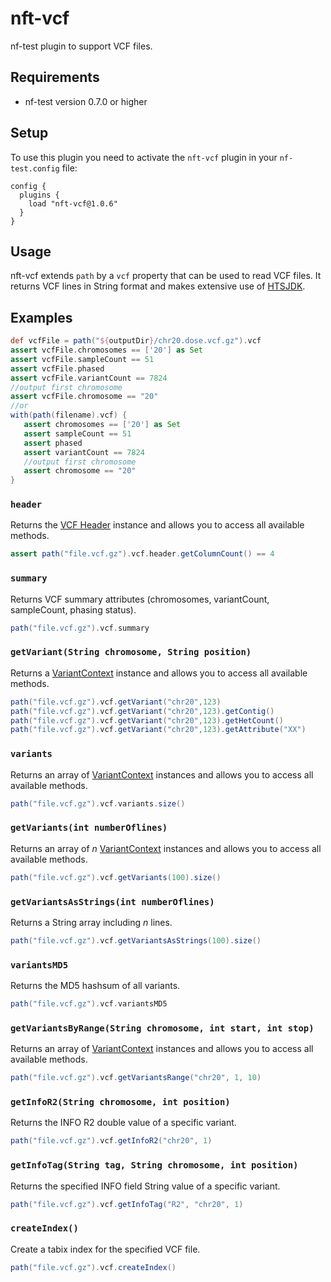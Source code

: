 # nft-vcf

nf-test plugin to support VCF files.

## Requirements

- nf-test version 0.7.0 or higher

## Setup

To use this plugin you need to activate the `nft-vcf` plugin in your `nf-test.config` file:

```
config {
  plugins {
    load "nft-vcf@1.0.6"
  }
}
```

## Usage

nft-vcf extends `path` by a `vcf` property that can be used to read VCF files. It returns VCF lines in String format and makes extensive use of [HTSJDK](https://github.com/samtools/htsjdk).


## Examples

```groovy
def vcfFile = path("${outputDir}/chr20.dose.vcf.gz").vcf
assert vcfFile.chromosomes == ['20'] as Set 
assert vcfFile.sampleCount == 51
assert vcfFile.phased
assert vcfFile.variantCount == 7824
//output first chromosome
assert vcfFile.chromosome == "20"
//or
with(path(filename).vcf) {
   assert chromosomes == ['20'] as Set
   assert sampleCount == 51
   assert phased
   assert variantCount == 7824     
   //output first chromosome
   assert chromosome == "20"
}
```

### `header`
Returns the [VCF Header](https://samtools.github.io/htsjdk/javadoc/htsjdk/htsjdk/variant/vcf/VCFHeader.html) instance and allows you to access all available methods.
```groovy
assert path("file.vcf.gz").vcf.header.getColumnCount() == 4
```

### `summary`
Returns VCF summary attributes (chromosomes, variantCount, sampleCount, phasing status).
```groovy
path("file.vcf.gz").vcf.summary
```
### `getVariant(String chromosome, String position)`
Returns a [VariantContext](https://samtools.github.io/htsjdk/javadoc/htsjdk/htsjdk/variant/variantcontext/VariantContext.html) instance and allows you to access all available methods.
```groovy
path("file.vcf.gz").vcf.getVariant("chr20",123)
path("file.vcf.gz").vcf.getVariant("chr20",123).getContig()
path("file.vcf.gz").vcf.getVariant("chr20",123).getHetCount()
path("file.vcf.gz").vcf.getVariant("chr20",123).getAttribute("XX")
```
### `variants`
Returns an array of [VariantContext](https://samtools.github.io/htsjdk/javadoc/htsjdk/htsjdk/variant/variantcontext/VariantContext.html) instances and allows you to access all available methods.
```groovy
path("file.vcf.gz").vcf.variants.size()
```

### `getVariants(int numberOflines)`
Returns an array of *n* [VariantContext](https://samtools.github.io/htsjdk/javadoc/htsjdk/htsjdk/variant/variantcontext/VariantContext.html) instances and allows you to access all available methods.
```groovy
path("file.vcf.gz").vcf.getVariants(100).size()
```

### `getVariantsAsStrings(int numberOflines)`
Returns a String array including *n* lines.
```groovy
path("file.vcf.gz").vcf.getVariantsAsStrings(100).size()
```

### `variantsMD5`
Returns the MD5 hashsum of all variants.
```groovy
path("file.vcf.gz").vcf.variantsMD5
```

### `getVariantsByRange(String chromosome, int start, int stop)`
Returns an array of [VariantContext](https://samtools.github.io/htsjdk/javadoc/htsjdk/htsjdk/variant/variantcontext/VariantContext.html) instances and allows you to access all available methods.
```groovy
path("file.vcf.gz").vcf.getVariantsRange("chr20", 1, 10)
```

### `getInfoR2(String chromosome, int position)`
Returns the INFO R2 double value of a specific variant.
```groovy
path("file.vcf.gz").vcf.getInfoR2("chr20", 1)
```

### `getInfoTag(String tag, String chromosome, int position)`
Returns the specified INFO field String value of a specific variant.
```groovy
path("file.vcf.gz").vcf.getInfoTag("R2", "chr20", 1)
```

### `createIndex()`
Create a tabix index for the specified VCF file.
```groovy
path("file.vcf.gz").vcf.createIndex()
```
